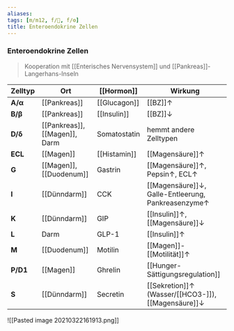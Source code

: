 ```yaml
---
aliases: 
tags: [m/m12, f/💩, f/⚙️]
title: Enteroendokrine Zellen
---
```

### Enteroendokrine Zellen
> Kooperation mit [[Enterisches Nervensystem]] und [[Pankreas]]-Langerhans-Inseln

| Zelltyp  | Ort                           | [[Hormon]]   | Wirkung                                            |
| -------- | ----------------------------- | ------------ | -------------------------------------------------- |
| **A/α**  | [[Pankreas]]                  | [[Glucagon]] | [[BZ]]↑                                            |
| **B/β**  | [[Pankreas]]                  | [[Insulin]]  | [[BZ]]↓                                            |
| **D/δ**  | [[Pankreas]], [[Magen]], Darm | Somatostatin | hemmt andere Zelltypen                             |
| **ECL**  | [[Magen]]                     | [[Histamin]] | [[Magensäure]]↑                                    |
| **G**    | [[Magen]], [[Duodenum]]       | Gastrin      | [[Magensäure]]↑, Pepsin↑, ECL↑                     |
| **I**    | [[Dünndarm]]                  | CCK          | [[Magensäure]]↓, Galle-Entleerung, Pankreasenzyme↑ |
| **K**    | [[Dünndarm]]                  | GIP          | [[Insulin]]↑, [[Magensäure]]↓                      |
| **L**    | Darm                          | GLP-1        | [[Insulin]]↑                                       |
| **M**    | [[Duodenum]]                  | Motilin      | [[Magen]]-[[Motilität]]↑                           |
| **P/D1** | [[Magen]]                     | Ghrelin      | [[Hunger-Sättigungsregulation]]                    |
| **S**    | [[Dünndarm]]                  | Secretin     | [[Sekretion]]↑ (Wasser/[[HCO3-]]), [[Magensäure]]↓                                                   |

![[Pasted image 20210322161913.png]]
